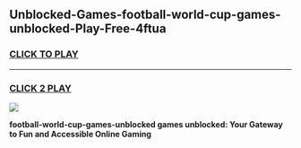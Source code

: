 
## Unblocked-Games-football-world-cup-games-unblocked-Play-Free-4ftua
<h3>
<a href="https://premium76.site?title=football-world-cup-games-unblocked&ref=19M">CLICK TO PLAY</a></h3>
<hr>

<h3>
<a href="https://premium76.site?title=football-world-cup-games-unblocked&ref=19M">CLICK 2 PLAY</a>
  
</h3>

<a href="https://premium76.site?title=football-world-cup-games-unblocked&ref=19M"><img src="https://clearcache.store/games.png"></a>


**football-world-cup-games-unblocked games unblocked: Your Gateway to Fun and Accessible Online Gaming**
